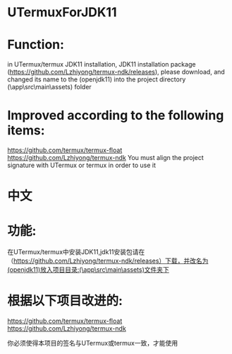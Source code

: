# UTermuxForJDK11

# Function: 
in UTermux/termux JDK11 installation, JDK11 installation package (https://github.com/Lzhiyong/termux-ndk/releases), please download, and changed its name to the (openjdk11) into the project directory (\app\src\main\assets) folder

# Improved according to the following items:
https://github.com/termux/termux-float
https://github.com/Lzhiyong/termux-ndk
You must align the project signature with UTermux or termux in order to use it
# 中文

# 功能:
在UTermux/termux中安装JDK11,jdk11安装包请在（https://github.com/Lzhiyong/termux-ndk/releases）下载，并改名为(openjdk11)放入项目目录:(\app\src\main\assets)文件夹下


# 根据以下项目改进的:

https://github.com/termux/termux-float
https://github.com/Lzhiyong/termux-ndk

你必须使得本项目的签名与UTermux或termux一致，才能使用 
